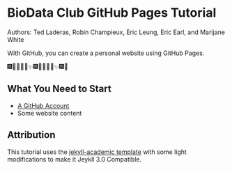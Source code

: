 # BioData Club GitHub Pages Tutorial

Authors: Ted Laderas, Robin Champieux, Eric Leung, Eric Earl, and Marijane White

With GitHub, you can create a personal website using GitHub Pages.

:fireworks::tada::ghost::mushroom::guitar::sparkles::fireworks::tada::ghost::mushroom::guitar::sparkles::fireworks::tada:

## What You Need to Start

* [A GitHub Account](https://github.com/join)
* Some website content

## Attribution

This tutorial uses the [jekyll-academic template](https://github.com/NCSU-Libraries/jekyll-academic) with some light modifications to make it Jeykll 3.0 Compatible.
